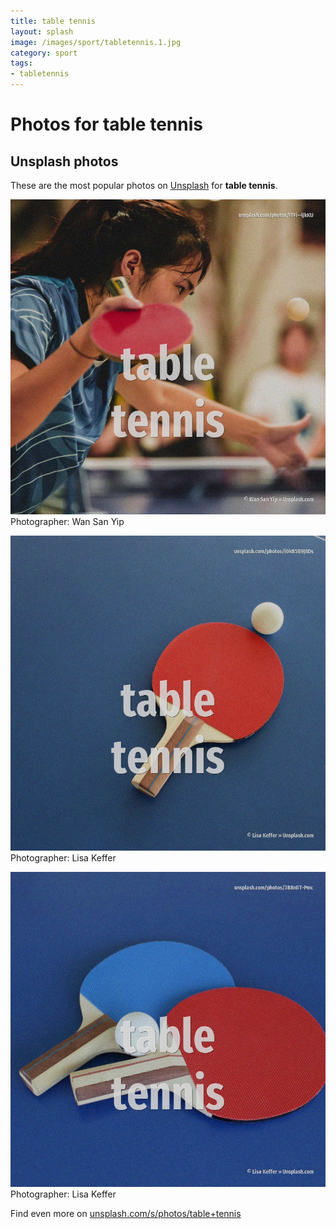 ```yaml
---
title: table tennis
layout: splash
image: /images/sport/tabletennis.1.jpg
category: sport
tags:
- tabletennis
---
```

# Photos for table tennis
 
## Unsplash photos
These are the most popular photos on [Unsplash](https://unsplash.com) for **table tennis**.
 
![table tennis](/images/sport/tabletennis.1.jpg)
Photographer:  Wan San Yip
 
![table tennis](/images/sport/tabletennis.2.jpg)
Photographer:  Lisa Keffer
 
![table tennis](/images/sport/tabletennis.3.jpg)
Photographer:  Lisa Keffer
 
Find even more on [unsplash.com/s/photos/table+tennis](https://unsplash.com/s/photos/table+tennis)
 
